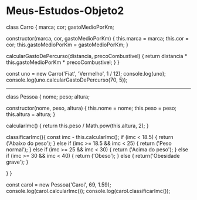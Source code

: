 # Meus-Estudos-Objeto2

class Carro {
  marca;
  cor;
  gastoMedioPorKm;
  
  constructor(marca, cor, gastoMedioPorKm) {
    this.marca = marca;
    this.cor = cor;
    this.gastoMedioPorKm = gastoMedioPorKm;
  }
  
  calcularGastoDePercurso(distancia, precoCombustivel) {
    return distancia * this.gastoMedioPorKm * precoCombustivel;
  }
}

const uno = new Carro('Fiat', 'Vermelho', 1 / 12);
console.log(uno);
console.log(uno.calcularGastoDePercurso(70, 5));

-----------------------------------------------------------

class Pessoa {
  nome;
  peso;
  altura;
  
  constructor(nome, peso, altura) {
  this.nome = nome;
  this.peso = peso;
  this.altura = altura;
  }
  
  calcularImc() {
  return this.peso / Math.pow(this.altura, 2);
  }
  
  classificarImc(){
  const imc - this.calcularImc();
  if (imc < 18.5) {
    return ('Abaixo do peso');
} else if (imc >= 18.5 && imc < 25) {
   return ('Peso normal');
} else if (imc >= 25 && imc < 30) {
   return ('Acima do peso');
} else if (imc >= 30 && imc < 40) {
   return ('Obeso');
} else {
   return('Obesidade grave');
}
  
  }
}


const carol = new Pessoa('Carol', 69, 1.59);
console.log(carol.calcularImc());
console.log(carol.classificarImc());
